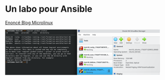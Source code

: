 # Un labo pour Ansible
[Enoncé Blog Microlinux](https://blog.microlinux.fr/formation-ansible-02-labo/)

![Image Virtualbox](test-02-image.png)

